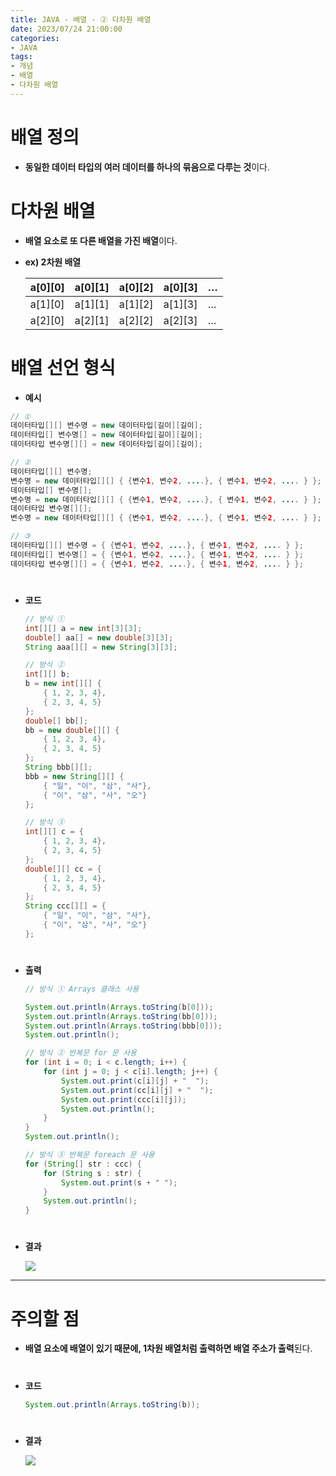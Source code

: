 ```yaml
---
title: JAVA - 배열 - ② 다차원 배열
date: 2023/07/24 21:00:00
categories:
- JAVA
tags:
- 개념
- 배열
- 다차원 배열
---
```


# 배열 정의

- **동일한 데이터 타입의 여러 데이터를 하나의 묶음으로 다루는 것**이다.

# 다차원 배열

- **배열 요소로 또 다른 배열을 가진 배열**이다.
- **ex) 2차원 배열**
    
    
    | a[0][0] | a[0][1] | a[0][2] | a[0][3] | … |
    | --- | --- | --- | --- | --- |
    | a[1][0] | a[1][1] | a[1][2] | a[1][3] | … |
    | a[2][0] | a[2][1] | a[2][2] | a[2][3] | … |

# 배열 선언 형식
- **예시**
```java
// ①
데이터타입[][] 변수명 = new 데이터타입[길이][길이];
데이터타입[] 변수명[] = new 데이터타입[길이][길이];
데이터타입 변수명[][] = new 데이터타입[길이][길이];

// ②
데이터타입[][] 변수명;
변수명 = new 데이터타입[][] { {변수1, 변수2, ....}, { 변수1, 변수2, .... } };
데이터타입[] 변수명[];
변수명 = new 데이터타입[][] { {변수1, 변수2, ....}, { 변수1, 변수2, .... } };
데이터타입 변수명[][];
변수명 = new 데이터타입[][] { {변수1, 변수2, ....}, { 변수1, 변수2, .... } };

// ③
데이터타입[][] 변수명 = { {변수1, 변수2, ....}, { 변수1, 변수2, .... } };
데이터타입[] 변수명[] = { {변수1, 변수2, ....}, { 변수1, 변수2, .... } };
데이터타입 변수명[][] = { {변수1, 변수2, ....}, { 변수1, 변수2, .... } };
```
#
- **코드**
    
    ```java
    // 방식 ①
    int[][] a = new int[3][3];
    double[] aa[] = new double[3][3];
    String aaa[][] = new String[3][3];
    
    // 방식 ②
    int[][] b;
    b = new int[][] {
    	{ 1, 2, 3, 4},
    	{ 2, 3, 4, 5}
    }; 
    double[] bb[];
    bb = new double[][] {
    	{ 1, 2, 3, 4},
    	{ 2, 3, 4, 5}
    };
    String bbb[][];
    bbb = new String[][] {
    	{ "일", "이", "삼", "사"},
    	{ "이", "삼", "사", "오"}
    };
    
    // 방식 ③
    int[][] c = {
    	{ 1, 2, 3, 4},
    	{ 2, 3, 4, 5}
    };
    double[][] cc = {
    	{ 1, 2, 3, 4},
    	{ 2, 3, 4, 5}
    };
    String ccc[][] = {
    	{ "일", "이", "삼", "사"},
    	{ "이", "삼", "사", "오"}
    };
    ```
    
#
- **출력**
    
    ```java
    // 방식 ① Arrays 클래스 사용
    
    System.out.println(Arrays.toString(b[0]));
    System.out.println(Arrays.toString(bb[0]));
    System.out.println(Arrays.toString(bbb[0]));
    System.out.println();
    
    // 방식 ② 반복문 for 문 사용
    for (int i = 0; i < c.length; i++) {
    	for (int j = 0; j < c[i].length; j++) {
    		System.out.print(c[i][j] + "  ");
    		System.out.print(cc[i][j] + "  ");
    		System.out.print(ccc[i][j]);
    		System.out.println();
    	}
    }
    System.out.println();
    
    // 방식 ③ 반복문 foreach 문 사용
    for (String[] str : ccc) {
    	for (String s : str) {
    		System.out.print(s + " ");
    	}
    	System.out.println();
    }
    ```
#    
- **결과**
    
    ![](/Images/2023/07/JAVA-배열-②/Untitled.png)
    
---
# 주의할 점

- **배열 요소에 배열이 있기 때문에, 1차원 배열처럼 출력하면 배열 주소가 출력**된다.
#
- **코드**
    
    ```java
    System.out.println(Arrays.toString(b));
    ```
#    
- **결과**
    
    ![](/Images/2023/07/JAVA-배열-②/Untitled%201.png)